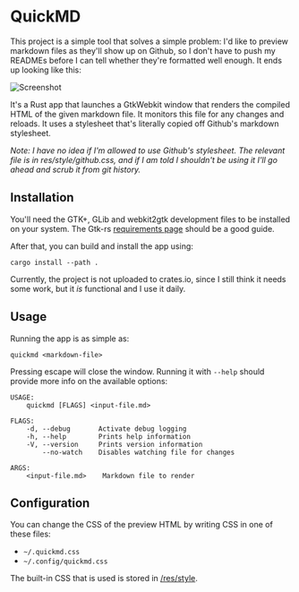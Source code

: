 # QuickMD

This project is a simple tool that solves a simple problem: I'd like to preview markdown files as they'll show up on Github, so I don't have to push my READMEs before I can tell whether they're formatted well enough. It ends up looking like this:

![Screenshot](http://i.andrewradev.com/d32c593abdfd03881de3358251596bdd.png)

It's a Rust app that launches a GtkWebkit window that renders the compiled HTML of the given markdown file. It monitors this file for any changes and reloads. It uses a stylesheet that's literally copied off Github's markdown stylesheet.

_Note: I have no idea if I'm allowed to use Github's stylesheet. The relevant file is in res/style/github.css, and if I am told I shouldn't be using it I'll go ahead and scrub it from git history._

## Installation

You'll need the GTK+, GLib and webkit2gtk development files to be installed on your system. The Gtk-rs [requirements page](http://gtk-rs.org/docs/requirements.html) should be a good guide.

After that, you can build and install the app using:

```
cargo install --path .
```

Currently, the project is not uploaded to crates.io, since I still think it needs some work, but it *is* functional and I use it daily.

## Usage

Running the app is as simple as:

```
quickmd <markdown-file>
```

Pressing escape will close the window. Running it with `--help` should provide more info on the available options:

```
USAGE:
    quickmd [FLAGS] <input-file.md>

FLAGS:
    -d, --debug       Activate debug logging
    -h, --help        Prints help information
    -V, --version     Prints version information
        --no-watch    Disables watching file for changes

ARGS:
    <input-file.md>    Markdown file to render
```

## Configuration

You can change the CSS of the preview HTML by writing CSS in one of these files:

- `~/.quickmd.css`
- `~/.config/quickmd.css`

The built-in CSS that is used is stored in [/res/style](./res/style).
